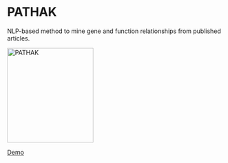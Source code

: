 # PATHAK
NLP-based method to mine gene and function relationships from published articles.

<img src="https://nilesh-iiita.github.io/PATHAK/_static/PATHAK.png" alt="PATHAK" width="200" height="220" title="PATHAK">


[Demo](https://nilesh-iiita.github.io/PATHAK/intro.html)



